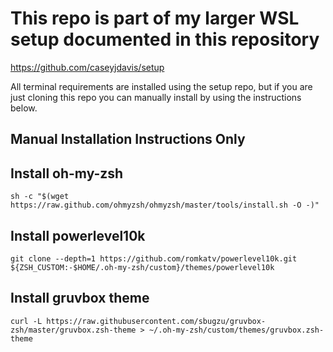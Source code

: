 # This repo is part of my larger WSL setup documented in this repository

https://github.com/caseyjdavis/setup

All terminal requirements are installed using the setup repo, but if you are just cloning this repo you can manually install by using the instructions below.

## Manual Installation Instructions Only

## Install oh-my-zsh
```
sh -c "$(wget https://raw.github.com/ohmyzsh/ohmyzsh/master/tools/install.sh -O -)"
```

## Install powerlevel10k
```
git clone --depth=1 https://github.com/romkatv/powerlevel10k.git ${ZSH_CUSTOM:-$HOME/.oh-my-zsh/custom}/themes/powerlevel10k
```

## Install gruvbox theme
```
curl -L https://raw.githubusercontent.com/sbugzu/gruvbox-zsh/master/gruvbox.zsh-theme > ~/.oh-my-zsh/custom/themes/gruvbox.zsh-theme
```
